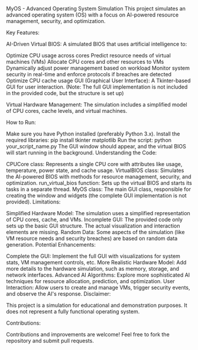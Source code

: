MyOS - Advanced Operating System Simulation
This project simulates an advanced operating system (OS) with a focus on AI-powered resource management, security, and optimization.

Key Features:

AI-Driven Virtual BIOS:  A simulated BIOS that uses artificial intelligence to:

Optimize CPU usage across cores
Predict resource needs of virtual machines (VMs)
Allocate CPU cores and other resources to VMs
Dynamically adjust power management based on workload
Monitor system security in real-time and enforce protocols if breaches are detected
Optimize CPU cache usage
GUI (Graphical User Interface): A Tkinter-based GUI for user interaction. (Note: The full GUI implementation is not included in the provided code, but the structure is set up)

Virtual Hardware Management: The simulation includes a simplified model of CPU cores, cache levels, and virtual machines.

How to Run:

Make sure you have Python installed (preferably Python 3.x).
Install the required libraries: pip install tkinter matplotlib
Run the script: python your_script_name.py
The GUI window should appear, and the virtual BIOS will start running in the background.
Understanding the Code:

CPUCore class: Represents a single CPU core with attributes like usage, temperature, power state, and cache usage.
VirtualBIOS class: Simulates the AI-powered BIOS with methods for resource management, security, and optimization.
run_virtual_bios function: Sets up the virtual BIOS and starts its tasks in a separate thread.
MyOS class: The main GUI class, responsible for creating the window and widgets (the complete GUI implementation is not provided).
Limitations:

Simplified Hardware Model: The simulation uses a simplified representation of CPU cores, cache, and VMs.
Incomplete GUI: The provided code only sets up the basic GUI structure. The actual visualization and interaction elements are missing.
Random Data: Some aspects of the simulation (like VM resource needs and security breaches) are based on random data generation.
Potential Enhancements:

Complete the GUI: Implement the full GUI with visualizations for system stats, VM management controls, etc.
More Realistic Hardware Model: Add more details to the hardware simulation, such as memory, storage, and network interfaces.
Advanced AI Algorithms: Explore more sophisticated AI techniques for resource allocation, prediction, and optimization.
User Interaction: Allow users to create and manage VMs, trigger security events, and observe the AI's response.
Disclaimer:

This project is a simulation for educational and demonstration purposes. It does not represent a fully functional operating system.

Contributions:

Contributions and improvements are welcome! Feel free to fork the repository and submit pull requests.

